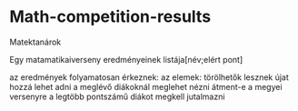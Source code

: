 # Math-competition-results

Matektanárok

Egy matamatikaiverseny eredményeinek listája[név;elért pont]

az eredmények folyamatosan érkeznek:
    az elemek:
        törölhetők lesznek
        újat hozzá lehet adni
        a meglévő diákoknál meglehet nézni átment-e a megyei versenyre
        a legtöbb pontszámű diákot megkell jutalmazni

